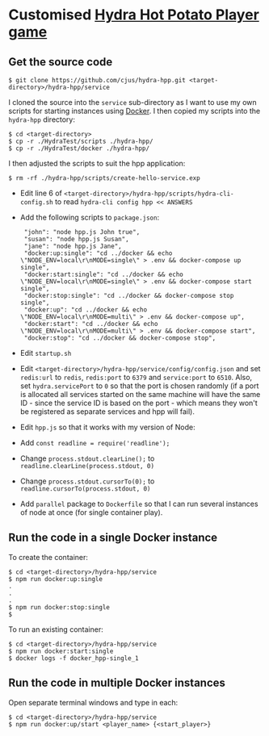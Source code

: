 # Customised [Hydra Hot Potato Player game][hydra-hpp]

## Get the source code

```
$ git clone https://github.com/cjus/hydra-hpp.git <target-directory>/hydra-hpp/service
```
I cloned the source into the `service` sub-directory as I want to use my own scripts for starting instances using [Docker][docker]. I then copied my scripts into the `hydra-hpp` directory:

```
$ cd <target-directory>
$ cp -r ./HydraTest/scripts ./hydra-hpp/
$ cp -r ./HydraTest/docker ./hydra-hpp/
```
I then adjusted the scripts to suit the hpp application:

```
$ rm -rf ./hydra-hpp/scripts/create-hello-service.exp
```

 - Edit line 6 of `<target-directory>/hydra-hpp/scripts/hydra-cli-config.sh` to read `hydra-cli config hpp << ANSWERS`
 - Add the following scripts to `package.json`:
 
   ```
    "john": "node hpp.js John true",
    "susan": "node hpp.js Susan",
    "jane": "node hpp.js Jane",
    "docker:up:single": "cd ../docker && echo \"NODE_ENV=local\r\nMODE=single\" > .env && docker-compose up single",
    "docker:start:single": "cd ../docker && echo \"NODE_ENV=local\r\nMODE=single\" > .env && docker-compose start single",
    "docker:stop:single": "cd ../docker && docker-compose stop single",
    "docker:up": "cd ../docker && echo \"NODE_ENV=local\r\nMODE=multi\" > .env && docker-compose up",
    "docker:start": "cd ../docker && echo \"NODE_ENV=local\r\nMODE=multi\" > .env && docker-compose start",
    "docker:stop": "cd ../docker && docker-compose stop",
    ```
 - Edit `startup.sh`
 - Edit `<target-directory>/hydra-hpp/service/config/config.json` and set `redis:url` to `redis`, `redis:port` to `6379` and `service:port` to `6510`. Also, set `hydra.servicePort` to `0` so that the port is chosen randomly (if a port is allocated all services started on the same machine will have the same ID - since the service ID is based on the port - which means they won't be registered as separate services and hpp will fail).
 - Edit `hpp.js` so that it works with my version of Node:
  - Add `const readline = require('readline');`
  - Change `process.stdout.clearLine();` to `readline.clearLine(process.stdout, 0)`
  - Change `process.stdout.cursorTo(0);` to `readline.cursorTo(process.stdout, 0)`
 - Add `parallel` package to `Dockerfile` so that I can run several instances of node at once (for single container play).

## Run the code in a single Docker instance

To create the container:

```
$ cd <target-directory>/hydra-hpp/service
$ npm run docker:up:single
.
.
.
$ npm run docker:stop:single
$ 
```

To run an existing container:

```
$ cd <target-directory>/hydra-hpp/service
$ npm run docker:start:single
$ docker logs -f docker_hpp-single_1
```

## Run the code in multiple Docker instances

Open separate terminal windows and type in each:

```
$ cd <target-directory>/hydra-hpp/service
$ npm run docker:up/start <player_name> {<start_player>}
```

 [hydra-hpp]: https://github.com/cjus/hydra-hpp
 [docker]: https://www.docker.com/